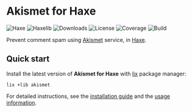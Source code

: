 # Akismet for Haxe
![Haxe](https://badgen.net/badge/haxe/%3E%3D4.2.0/green) ![Haxelib](https://badgen.net/haxelib/v/akismet) ![Downloads](https://badgen.net/haxelib/d/akismet) ![License](https://badgen.net/badge/license/MIT/blue) ![Coverage](https://badgen.net/coveralls/c/github/cedx/akismet.hx) ![Build](https://badgen.net/github/checks/cedx/akismet.hx/main)

Prevent comment spam using [Akismet](https://akismet.com) service, in [Haxe](https://haxe.org).

## Quick start
Install the latest version of **Akismet for Haxe** with [lix](https://github.com/lix-pm/lix.client) package manager:

```shell
lix +lib akismet
```

For detailed instructions, see the [installation guide](installation.md) and the [usage information](usage.md).
